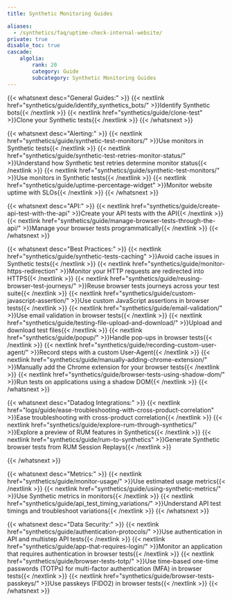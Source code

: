 ```yaml
---
title: Synthetic Monitoring Guides

aliases:
  - /synthetics/faq/uptime-check-internal-website/
private: true
disable_toc: true
cascade:
    algolia:
        rank: 20
        category: Guide
        subcategory: Synthetic Monitoring Guides
---
```


{{< whatsnext desc="General Guides:" >}}
    {{< nextlink href="synthetics/guide/identify_synthetics_bots/" >}}Identify Synthetic bots{{< /nextlink >}}
    {{< nextlink href="synthetics/guide/clone-test" >}}Clone your Synthetic tests{{< /nextlink >}}
{{< /whatsnext >}}

{{< whatsnext desc="Alerting:" >}}
    {{< nextlink href="synthetics/guide/synthetic-test-monitors/" >}}Use monitors in Synthetic tests{{< /nextlink >}}
    {{< nextlink href="synthetics/guide/synthetic-test-retries-monitor-status/" >}}Understand how Synthetic test retries determine monitor status{{< /nextlink >}}
    {{< nextlink href="synthetics/guide/synthetic-test-monitors/" >}}Use monitors in Synthetic tests{{< /nextlink >}}
    {{< nextlink href="synthetics/guide/uptime-percentage-widget" >}}Monitor website uptime with SLOs{{< /nextlink >}}
{{< /whatsnext >}}

{{< whatsnext desc="API:" >}}
    {{< nextlink href="synthetics/guide/create-api-test-with-the-api" >}}Create your API tests with the API{{< /nextlink >}}
    {{< nextlink href="synthetics/guide/manage-browser-tests-through-the-api/" >}}Manage your browser tests programmatically{{< /nextlink >}}
{{< /whatsnext >}}

{{< whatsnext desc="Best Practices:" >}}
    {{< nextlink href="synthetics/guide/synthetic-tests-caching" >}}Avoid cache issues in Synthetic tests{{< /nextlink >}}
    {{< nextlink href="synthetics/guide/monitor-https-redirection" >}}Monitor your HTTP requests are redirected into HTTPS{{< /nextlink >}}
    {{< nextlink href="synthetics/guide/reusing-browser-test-journeys/" >}}Reuse browser tests journeys across your test suite{{< /nextlink >}}
    {{< nextlink href="synthetics/guide/custom-javascript-assertion/" >}}Use custom JavaScript assertions in browser tests{{< /nextlink >}}
    {{< nextlink href="synthetics/guide/email-validation/" >}}Use email validation in browser tests{{< /nextlink >}}
    {{< nextlink href="synthetics/guide/testing-file-upload-and-download/" >}}Upload and download test files{{< /nextlink >}}
    {{< nextlink href="synthetics/guide/popup/" >}}Handle pop-ups in browser tests{{< /nextlink >}}
    {{< nextlink href="synthetics/guide/recording-custom-user-agent/" >}}Record steps with a custom User-Agent{{< /nextlink >}}
    {{< nextlink href="synthetics/guide/manually-adding-chrome-extension/" >}}Manually add the Chrome extension for your browser tests{{< /nextlink >}}
    {{< nextlink href="synthetics/guide/browser-tests-using-shadow-dom/" >}}Run tests on applications using a shadow DOM{{< /nextlink >}}
{{< /whatsnext >}}

{{< whatsnext desc="Datadog Integrations:" >}}
    {{< nextlink href="logs/guide/ease-troubleshooting-with-cross-product-correlation" >}}Ease troubleshooting with cross-product correlation{{< /nextlink >}}
    {{< nextlink href="synthetics/guide/explore-rum-through-synthetics/" >}}Explore a preview of RUM features in Synthetics{{< /nextlink >}}
    {{< nextlink href="synthetics/guide/rum-to-synthetics" >}}Generate Synthetic browser tests from RUM Session Replays{{< /nextlink >}}

{{< /whatsnext >}}

{{< whatsnext desc="Metrics:" >}}
    {{< nextlink href="synthetics/guide/monitor-usage/" >}}Use estimated usage metrics{{< /nextlink >}}
    {{< nextlink href="synthetics/guide/using-synthetic-metrics/" >}}Use Synthetic metrics in monitors{{< /nextlink >}}
    {{< nextlink href="synthetics/guide/api_test_timing_variations/" >}}Understand API test timings and troubleshoot variations{{< /nextlink >}}
{{< /whatsnext >}}

{{< whatsnext desc="Data Security:" >}}
    {{< nextlink href="synthetics/guide/authentication-protocols/" >}}Use authentication in API and multistep API tests{{< /nextlink >}}
    {{< nextlink href="synthetics/guide/app-that-requires-login/" >}}Monitor an application that requires authentication in browser tests{{< /nextlink >}}
    {{< nextlink href="synthetics/guide/browser-tests-totp/" >}}Use time-based one-time passwords (TOTPs) for multi-factor authentication (MFA) in browser tests{{< /nextlink >}}
    {{< nextlink href="synthetics/guide/browser-tests-passkeys/" >}}Use passkeys (FIDO2) in browser tests{{< /nextlink >}}
{{< /whatsnext >}}
